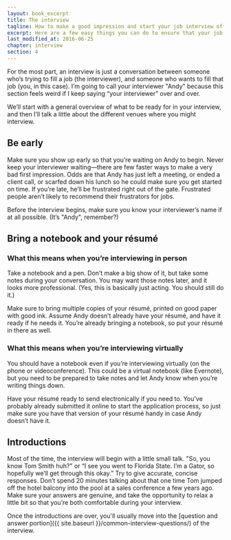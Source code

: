 ```yaml
---
layout: book_excerpt
title: The interview
tagline: How to make a good impression and start your job interview off on the right foot
excerpt: Here are a few easy things you can do to ensure that your job interviews start off on the right foot.
last_modified_at: 2016-06-25
chapter: interview
section: 4
---
```


For the most part, an interview is just a conversation between someone who’s trying to fill a job (the interviewer), and someone who wants to fill that job (you, in this case). I’m going to call your interviewer "Andy" because this section feels weird if I keep saying “your interviewer” over and over.

We’ll start with a general overview of what to be ready for in your interview, and then I’ll talk a little about the different venues where you might interview.

## Be early

Make sure you show up early so that you’re waiting on Andy to begin. Never keep your interviewer waiting—there are few faster ways to make a very bad first impression. Odds are that Andy has just left a meeting, or ended a client call, or scarfed down his lunch so he could make sure you get started on time. If you’re late, he’ll be frustrated right out of the gate. Frustrated people aren’t likely to recommend their frustrators for jobs.

Before the interview begins, make sure you know your interviewer’s name if at all possible. (It’s "Andy", remember?)

## Bring a notebook and your résumé

### What this means when you’re interviewing in person

Take a notebook and a pen. Don’t make a big show of it, but take some notes during your conversation. You may want those notes later, and it looks more professional. (Yes, this is basically just acting. You should still do it.)

Make sure to bring multiple copies of your résumé, printed on good paper with good ink. Assume Andy doesn’t already have your résumé, and have it ready if he needs it. You’re already bringing a notebook, so put your résumé in there as well.

### What this means when you’re interviewing virtually

You should have a notebook even if you’re interviewing virtually (on the phone or videoconference). This could be a virtual notebook (like Evernote), but you need to be prepared to take notes and let Andy know when you’re writing things down.

Have your résumé ready to send electronically if you need to. You’ve probably already submitted it online to start the application process, so just make sure you have that version of your résumé handy in case Andy doesn’t have it.

## Introductions

Most of the time, the interview will begin with a little small talk. "So, you know Tom Smith huh?" or “I see you went to Florida State. I’m a Gator, so hopefully we’ll get through this okay.” Try to give accurate, concise responses. Don’t spend 20 minutes talking about that one time Tom jumped off the hotel balcony into the pool at a sales conference a few years ago. Make sure your answers are genuine, and take the opportunity to relax a little bit so that you’re both comfortable during your interview.

Once the introductions are over, you'll usually move into the [question and answer portion]({{ site.baseurl }}/common-interview-questions/) of the interview.
